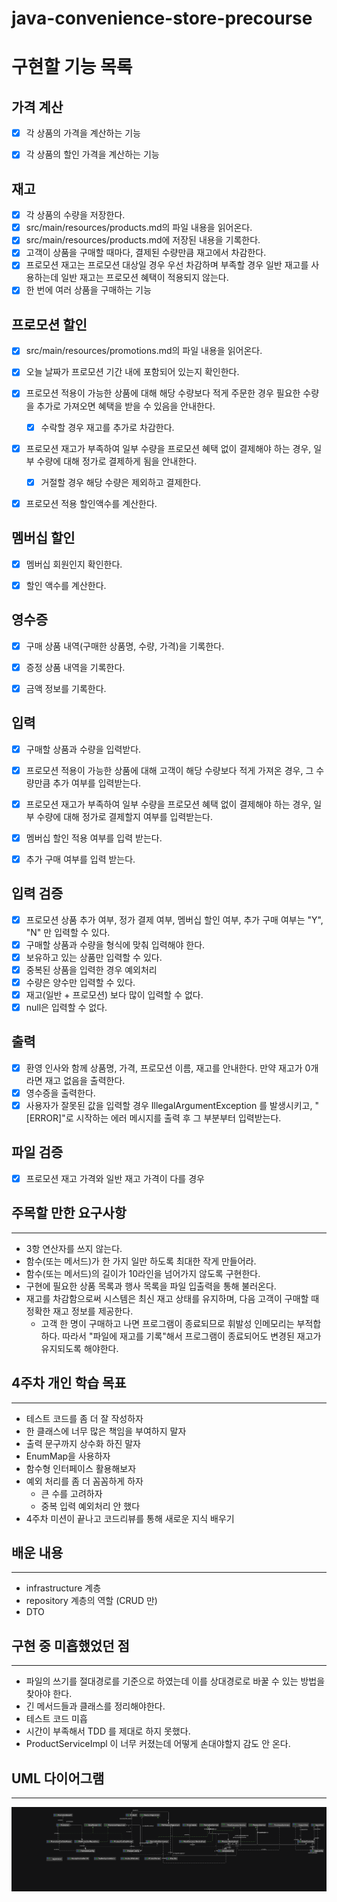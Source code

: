 # java-convenience-store-precourse

# 구현할 기능 목록

## 가격 계산
- [x] 각 상품의 가격을 계산하는 기능
- [x] 각 상품의 할인 가격을 계산하는 기능


## 재고
- [x] 각 상품의 수량을 저장한다.
- [x] src/main/resources/products.md의 파일 내용을 읽어온다.
- [x] src/main/resources/products.md에 저장된 내용을 기록한다.
- [x] 고객이 상품을 구매할 때마다, 결제된 수량만큼 재고에서 차감한다.
- [x] 프로모션 재고는 프로모션 대상일 경우 우선 차감하며 부족할 경우 일반 재고를 사용하는데
일반 재고는 프로모션 혜택이 적용되지 않는다.
- [x] 한 번에 여러 상품을 구매하는 기능

## 프로모션 할인

- [x] src/main/resources/promotions.md의 파일 내용을 읽어온다.
- [x] 오늘 날짜가 프로모션 기간 내에 포함되어 있는지 확인한다.
- [x] 프로모션 적용이 가능한 상품에 대해 해당 수량보다 적게 주문한 경우 필요한
수량을 추가로 가져오면 혜택을 받을 수 있음을 안내한다.
  - [x] 수락할 경우 재고를 추가로 차감한다.
- [x] 프로모션 재고가 부족하여 일부 수량을 프로모션 혜택 없이 결제해야 하는 경우,
일부 수량에 대해 정가로 결제하게 됨을 안내한다.
  - [x] 거절할 경우 해당 수량은 제외하고 결제한다.
- [x] 프로모션 적용 할인액수를 계산한다.


## 멤버십 할인

- [x] 멤버십 회원인지 확인한다.
- [x] 할인 액수를 계산한다.


## 영수증

- [x] 구매 상품 내역(구매한 상품명, 수량, 가격)을 기록한다.
- [x] 증정 상품 내역을 기록한다.
- [x] 금액 정보를 기록한다.



## 입력
- [x] 구매할 상품과 수량을 입력받다.
- [x] 프로모션 적용이 가능한 상품에 대해 고객이 해당 수량보다 적게 가져온 경우, 
그 수량만큼 추가 여부를 입력받는다.
- [x] 프로모션 재고가 부족하여 일부 수량을 프로모션 혜택 없이 결제해야 하는 경우, 
일부 수량에 대해 정가로 결제할지 여부를 입력받는다.
- [x] 멤버십 할인 적용 여부를 입력 받는다.
- [x] 추가 구매 여부를 입력 받는다.





## 입력 검증

- [x] 프로모션 상품 추가 여부, 정가 결제 여부, 멤버십 할인 여부,
추가 구매 여부는 "Y", "N" 만 입력할 수 있다.
- [x] 구매할 상품과 수량을 형식에 맞춰 입력해야 한다.
- [x] 보유하고 있는 상품만 입력할 수 있다.
- [x] 중복된 상품을 입력한 경우 예외처리
- [x] 수량은 양수만 입력할 수 있다.
- [x] 재고(일반 + 프로모션) 보다 많이 입력할 수 없다.
- [x] null은 입력할 수 없다.

## 출력

- [x] 환영 인사와 함께 상품명, 가격, 프로모션 이름, 재고를 안내한다. 
만약 재고가 0개라면 재고 없음을 출력한다.
- [x] 영수증을 출력한다.
- [x] 사용자가 잘못된 값을 입력할 경우 IllegalArgumentException 를 발생시키고, 
"[ERROR]"로 시작하는 에러 메시지를 출력 후 그 부분부터 입력받는다.

## 파일 검증

- [x] 프로모션 재고 가격와 일반 재고 가격이 다를 경우


## 주목할 만한 요구사항

---
- 3항 연산자를 쓰지 않는다.
- 함수(또는 메서드)가 한 가지 일만 하도록 최대한 작게 만들어라.
- 함수(또는 메서드)의 길이가 10라인을 넘어가지 않도록 구현한다.
- 구현에 필요한 상품 목록과 행사 목록을 파일 입출력을 통해 불러온다.
- 재고를 차감함으로써 시스템은 최신 재고 상태를 유지하며,
다음 고객이 구매할 때 정확한 재고 정보를 제공한다.
  - 고객 한 명이 구매하고 나면 프로그램이 종료되므로 휘발성 인메모리는 부적합하다. 따라서
"파일에 재고를 기록"해서 프로그램이 종료되어도 변경된 재고가 유지되도록 해야한다.


## 4주차 개인 학습 목표

---
- 테스트 코드를 좀 더 잘 작성하자
- 한 클래스에 너무 많은 책임을 부여하지 말자
- 출력 문구까지 상수화 하진 말자
- EnumMap을 사용하자
- 함수형 인터페이스 활용해보자
- 예외 처리를 좀 더 꼼꼼하게 하자
  - 큰 수를 고려하자
  - 중복 입력 예외처리 안 했다
- 4주차 미션이 끝나고 코드리뷰를 통해 새로운 지식 배우기


## 배운 내용

---
- infrastructure 계층
- repository 계층의 역할 (CRUD 만)
- DTO


## 구현 중 미흡했었던 점

---
- 파일의 쓰기를 절대경로를 기준으로 하였는데 이를 상대경로로 바꿀 수 있는 방법을 찾아야 한다.
- 긴 메서드들과 클래스를 정리해야한다.
- 테스트 코드 미흡
- 시간이 부족해서 TDD 를 제대로 하지 못했다.
- ProductServiceImpl 이 너무 커졌는데 어떻게 손대야할지 감도 안 온다.


## UML 다이어그램

---

![store.png](store.png)
